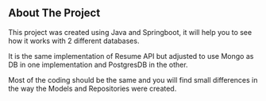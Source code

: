 ## About The Project

This project was created using Java and Springboot, it will help you to see how it works with 2 different databases.

It is the same implementation of Resume API but adjusted to use Mongo as DB in one implementation and PostgresDB in the
other.

Most of the coding should be the same and you will find small differences in the way the Models and Repositories were
created.